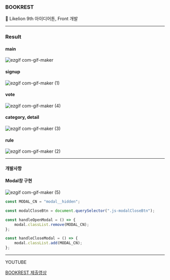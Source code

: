 ### BOOKREST
🦁 Likelion 9th 아이디어톤, Front 개발

---

### Result


#### main


![ezgif com-gif-maker](https://user-images.githubusercontent.com/63100352/124357313-d17ea180-dc55-11eb-9249-775b43e6124d.gif)



#### signup


![ezgif com-gif-maker (1)](https://user-images.githubusercontent.com/63100352/124357392-31754800-dc56-11eb-9e2a-a4e6c0ff55e7.gif)



####  vote


![ezgif com-gif-maker (4)](https://user-images.githubusercontent.com/63100352/124357566-240c8d80-dc57-11eb-9f56-f99364bbc8c0.gif)



####  category, detail


![ezgif com-gif-maker (3)](https://user-images.githubusercontent.com/63100352/124357518-dabc3e00-dc56-11eb-87ee-4397fe99fa3a.gif)



####  rule


![ezgif com-gif-maker (2)](https://user-images.githubusercontent.com/63100352/124357496-a3e62800-dc56-11eb-9cc8-fee291e3e998.gif)


---

#### 개발사항


#### Modal창 구현




![ezgif com-gif-maker (5)](https://user-images.githubusercontent.com/63100352/124357630-89607e80-dc57-11eb-8638-4fabd2b4c585.gif)



```js
const MODAL_CN = "modal__hidden";

const modalCloseBtn = document.querySelector(".js-modalCloseBtn");

const handleOpenModal = () => {
    modal.classList.remove(MODAL_CN);
};

const handleCloseModal = () => {
    modal.classList.add(MODAL_CN);
};
```



---

YOUTUBE 


[BOOKREST 제출영상](https://youtu.be/XHpNr5cEKGY)


